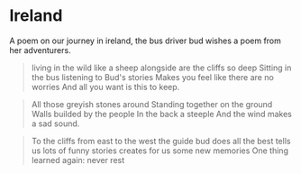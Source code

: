 # Ireland
A poem on our journey in ireland, the bus driver bud wishes a poem from her adventurers. 

> living in the wild like a sheep
alongside are the cliffs so deep
Sitting in the bus listening to Bud's stories
Makes you feel like there are no worries
And all you want is this to keep.

> All those greyish stones around
Standing together on the ground
Walls builded by the people
In the back a steeple
And the wind makes a sad sound.

> To the cliffs from east to the west
the guide bud does all the best
tells us lots of funny stories
creates for us some new memories
One thing learned again: never rest
​
